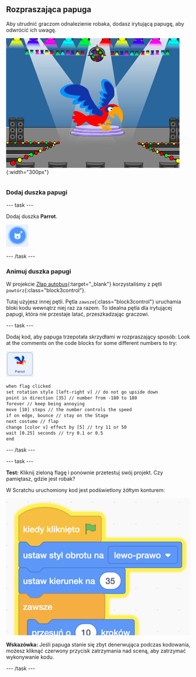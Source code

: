 ## Rozpraszająca papuga

<div style="display: flex; flex-wrap: wrap">
<div style="flex-basis: 200px; flex-grow: 1; margin-right: 15px;">
Aby utrudnić graczom odnalezienie robaka, dodasz irytującą papugę, aby odwrócić ich uwagę. 
</div>
<div>

![Kolorowa papuga na Scenie.](images/parrot-distraction.png){:width="300px"}

</div>
</div>

### Dodaj duszka papugi

--- task ---

Dodaj duszka **Parrot**.

![Ikona „Wybierz duszka”.](images/sprite-button.png)

--- /task ---

### Animuj duszka papugi

W projekcie [Złap autobus](https://projects.raspberrypi.org/en/projects/catch-the-bus){:target="_blank"} korzystaliśmy z pętli `powtórz`{:class="block3control"}.

Tutaj użyjesz innej pętli. Pętla `zawsze`{:class="block3control"} uruchamia bloki kodu wewnątrz niej raz za razem. To idealna pętla dla irytującej papugi, która nie przestaje latać, przeszkadzając graczowi.

--- task ---

Dodaj kod, aby papuga trzepotała skrzydłami w rozpraszający sposób: Look at the comments on the code blocks for some different numbers to try:

![Duszek Parrot.](images/parrot-sprite.png)


```blocks3
when flag clicked
set rotation style [left-right v] // do not go upside down
point in direction [35] // number from -180 to 180
forever // keep being annoying
move [10] steps // the number controls the speed
if on edge, bounce // stay on the Stage
next costume // flap
change [color v] effect by [5] // try 11 or 50
wait [0.25] seconds // try 0.1 or 0.5
end
```

--- /task ---

--- task ---

**Test:** Kliknij zieloną flagę i ponownie przetestuj swój projekt. Czy pamiętasz, gdzie jest robak?

W Scratchu uruchomiony kod jest podświetlony żółtym konturem:

![](images/running-code.png)

**Wskazówka:** Jeśli papuga stanie się zbyt denerwująca podczas kodowania, możesz kliknąć czerwony przycisk zatrzymania nad sceną, aby zatrzymać wykonywanie kodu.

--- /task ---

